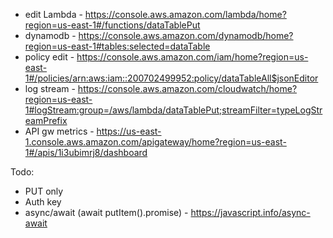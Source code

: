 

* edit Lambda - https://console.aws.amazon.com/lambda/home?region=us-east-1#/functions/dataTablePut
* dynamodb - https://console.aws.amazon.com/dynamodb/home?region=us-east-1#tables:selected=dataTable
* policy edit - https://console.aws.amazon.com/iam/home?region=us-east-1#/policies/arn:aws:iam::200702499952:policy/dataTableAll$jsonEditor
* log stream - https://console.aws.amazon.com/cloudwatch/home?region=us-east-1#logStream:group=/aws/lambda/dataTablePut;streamFilter=typeLogStreamPrefix
* API gw metrics - https://us-east-1.console.aws.amazon.com/apigateway/home?region=us-east-1#/apis/1i3ubimrj8/dashboard


Todo:
* PUT only
* Auth key
* async/await (await putItem().promise) - https://javascript.info/async-await
